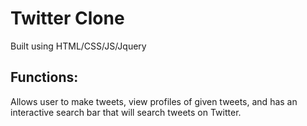 # Twitter Clone
Built using HTML/CSS/JS/Jquery 

## Functions: 

Allows user to make tweets, view profiles of given tweets, and has an interactive search bar that will search tweets on Twitter. 
